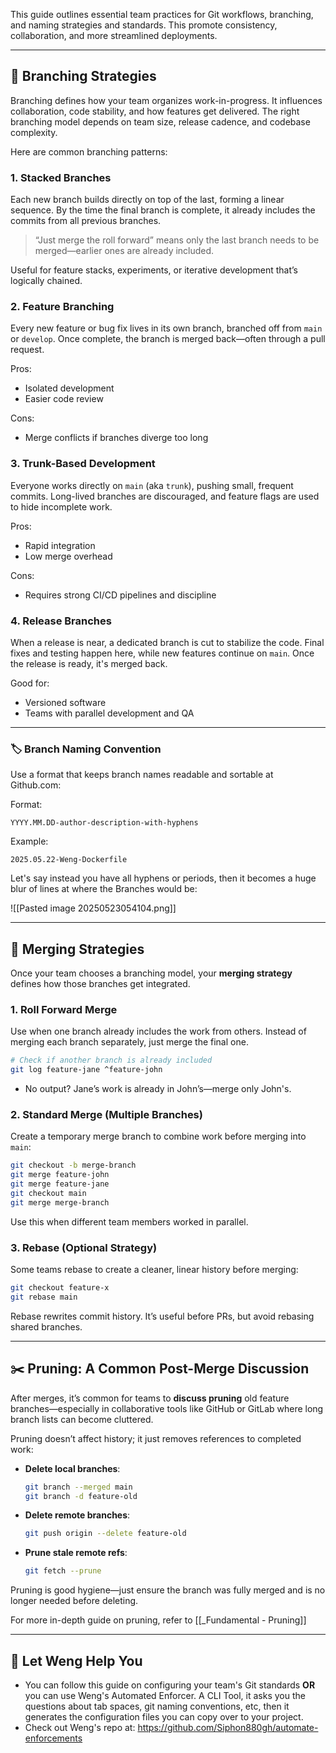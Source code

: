 This guide outlines essential team practices for Git workflows, branching, and naming strategies and standards. This promote consistency, collaboration, and more streamlined deployments.

---
## 🌿 Branching Strategies

Branching defines how your team organizes work-in-progress. It influences collaboration, code stability, and how features get delivered. The right branching model depends on team size, release cadence, and codebase complexity.

Here are common branching patterns:

### 1. **Stacked Branches**

Each new branch builds directly on top of the last, forming a linear sequence. By the time the final branch is complete, it already includes the commits from all previous branches.

> “Just merge the roll forward” means only the last branch needs to be merged—earlier ones are already included.

Useful for feature stacks, experiments, or iterative development that’s logically chained.

### 2. **Feature Branching**

Every new feature or bug fix lives in its own branch, branched off from `main` or `develop`. Once complete, the branch is merged back—often through a pull request.

Pros:
- Isolated development
- Easier code review    

Cons:
- Merge conflicts if branches diverge too long

### 3. **Trunk-Based Development**

Everyone works directly on `main` (aka `trunk`), pushing small, frequent commits. Long-lived branches are discouraged, and feature flags are used to hide incomplete work.

Pros:
- Rapid integration
- Low merge overhead

Cons:
- Requires strong CI/CD pipelines and discipline
### 4. **Release Branches**

When a release is near, a dedicated branch is cut to stabilize the code. Final fixes and testing happen here, while new features continue on `main`. Once the release is ready, it's merged back.

Good for:
- Versioned software
- Teams with parallel development and QA

---
### 🏷️ Branch Naming Convention

Use a format that keeps branch names readable and sortable at Github.com:

Format:
```
YYYY.MM.DD-author-description-with-hyphens
```

Example:
```
2025.05.22-Weng-Dockerfile
```

Let's say instead you have all hyphens or periods, then it becomes a huge blur of lines at where the Branches would be:

![[Pasted image 20250523054104.png]]


---

## 🔀 Merging Strategies

Once your team chooses a branching model, your **merging strategy** defines how those branches get integrated.

### 1. **Roll Forward Merge**

Use when one branch already includes the work from others. Instead of merging each branch separately, just merge the final one.

```bash
# Check if another branch is already included
git log feature-jane ^feature-john
```

- No output? Jane’s work is already in John’s—merge only John's.
    

### 2. **Standard Merge (Multiple Branches)**

Create a temporary merge branch to combine work before merging into `main`:

```bash
git checkout -b merge-branch
git merge feature-john
git merge feature-jane
git checkout main
git merge merge-branch
```

Use this when different team members worked in parallel.

### 3. **Rebase (Optional Strategy)**

Some teams rebase to create a cleaner, linear history before merging:

```bash
git checkout feature-x
git rebase main
```

Rebase rewrites commit history. It’s useful before PRs, but avoid rebasing shared branches.

---

## ✂️ Pruning: A Common Post-Merge Discussion

After merges, it’s common for teams to **discuss pruning** old feature branches—especially in collaborative tools like GitHub or GitLab where long branch lists can become cluttered.

Pruning doesn’t affect history; it just removes references to completed work:

- **Delete local branches**:
    ```bash
    git branch --merged main
    git branch -d feature-old
    ```
    
- **Delete remote branches**:
    ```bash
    git push origin --delete feature-old
    ```
    
- **Prune stale remote refs**:
    ```bash
    git fetch --prune
    ```

Pruning is good hygiene—just ensure the branch was fully merged and is no longer needed before deleting.

For more in-depth guide on pruning, refer to [[_Fundamental - Pruning]]

---
## 🤖 Let Weng Help You

- You can follow this guide on configuring your team's Git standards **OR** you can use Weng's Automated Enforcer. A CLI Tool, it asks you the questions about tab spaces, git naming conventions, etc, then it generates the configuration files you can copy over to your project.
- Check out Weng's repo at:
  https://github.com/Siphon880gh/automate-enforcements